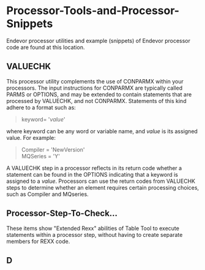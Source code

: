 # Processor-Tools-and-Processor-Snippets

Endevor processor utilities and example (snippets) of Endevor processor code are found at this location. 

## VALUECHK

This processor utility complements the use of CONPARMX within your processors. The input instructions for CONPARMX are typically called PARMS or OPTIONS, and may be extended to contain statements that are processed by VALUECHK, and not CONPARMX. Statements of this kind adhere to a format such as:

>keyword= '_value_'

where keyword can be any word or variable name, and _value_ is its assigned value. For example:

>Compiler = 'NewVersion'    
>MQSeries = 'Y'

A VALUECHK step in a processor reflects in its return code whether a statement can be found in the OPTIONS indicating that a keyword is assigned to a _value_. Processors can use the return codes from VALUECHK steps to determine whether an element requires certain processing choices, such as Compiler and MQseries.

## Processor-Step-To-Check...

These items show "Extended Rexx" abilities of Table Tool to execute statements within a processor step, without having to create separate members for REXX code.

## D